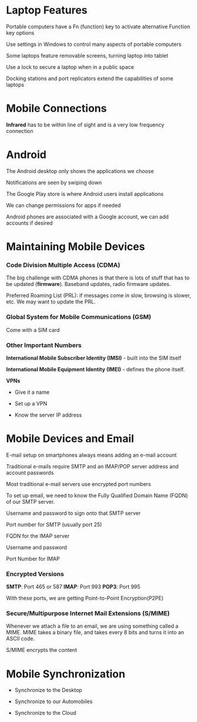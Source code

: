 # Laptop Features

Portable computers have a Fn (function) key to activate alternative Function key options

Use settings in Windows to control many aspects of portable computers

Some laptops feature removable screens, turning laptop into tablet

Use a lock to secure a laptop when in a public space

Docking stations and port replicators extend the capabilities of some laptops

# Mobile Connections

**Infrared** has to be within line of sight and is a very low frequency connection

# Android

The Android desktop only shows the applications we choose

Notifications are seen by swiping down

The Google Play store is where Android users install applications

We can change permissions for apps if needed

Android phones are associated with a Google account, we can add accounts if desired

# Maintaining Mobile Devices

### Code Division Multiple Access (CDMA)

The big challenge with CDMA phones is that there is lots of stuff that has to be updated (**firmware**). Baseband updates, radio firmware updates.

Preferred Roaming List (PRL): if messages come in slow, browsing is slower, etc. We may want to update the PRL.

### Global System for Mobile Communications (GSM)

Come with a SIM card

### Other Important Numbers

**International Mobile Subscriber Identity (IMSI)** - built into the SIM itself

**International Mobile Equipment Identity (IMEI)** - defines the phone itself.

**VPNs**

- Give it a name

* Set up a VPN

- Know the server IP address

# Mobile Devices and Email

E-mail setup on smartphones always means adding an e-mail account

Traditional e-mails require SMTP and an IMAP/POP server address and account passwords

Most traditional e-mail servers use encrypted port numbers

To set up email, we need to know the Fully Qualified Domain Name (FQDN) of our SMTP server.

Username and password to sign onto that SMTP server

Port number for SMTP (usually port 25)

FQDN for the IMAP server

Username and password

Port Number for IMAP

### Encrypted Versions

**SMTP**: Port 465 or 587
**IMAP**: Port 993
**POP3**: Port 995

With these ports, we are getting Point-to-Point Encryption(P2PE)

### Secure/Multipurpose Internet Mail Extensions (S/MIME)

Whenever we attach a file to an email, we are using something called a MIME. MIME takes a binary file, and takes every 8 bits and turns it into an ASCII code.

S/MIME encrypts the content

# Mobile Synchronization

- Synchronize to the Desktop

- Synchronize to our Automobiles

- Synchronize to the Cloud
